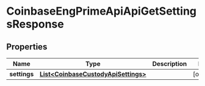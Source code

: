 
# CoinbaseEngPrimeApiApiGetSettingsResponse

## Properties
Name | Type | Description | Notes
------------ | ------------- | ------------- | -------------
**settings** | [**List&lt;CoinbaseCustodyApiSettings&gt;**](CoinbaseCustodyApiSettings.md) |  |  [optional]



